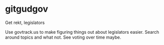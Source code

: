 # gitgudgov
Get rekt, legislators


Use govtrack.us to make figuring things out about legislators easier. Search around topics and what not. See voting over time maybe.
